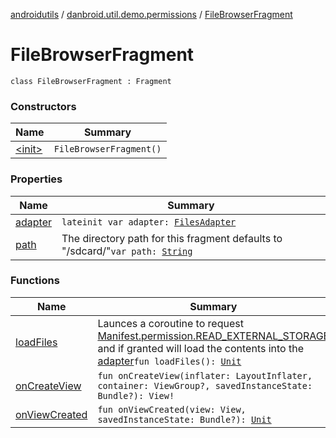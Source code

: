 [androidutils](../../index.md) / [danbroid.util.demo.permissions](../index.md) / [FileBrowserFragment](./index.md)

# FileBrowserFragment

`class FileBrowserFragment : Fragment`

### Constructors

| Name | Summary |
|---|---|
| [&lt;init&gt;](-init-.md) | `FileBrowserFragment()` |

### Properties

| Name | Summary |
|---|---|
| [adapter](adapter.md) | `lateinit var adapter: `[`FilesAdapter`](../-files-adapter/index.md) |
| [path](path.md) | The directory path for this fragment defaults to "/sdcard/"`var path: `[`String`](https://kotlinlang.org/api/latest/jvm/stdlib/kotlin/-string/index.html) |

### Functions

| Name | Summary |
|---|---|
| [loadFiles](load-files.md) | Launces a coroutine to request [Manifest.permission.READ_EXTERNAL_STORAGE](#) and if granted will load the contents into the [adapter](adapter.md)`fun loadFiles(): `[`Unit`](https://kotlinlang.org/api/latest/jvm/stdlib/kotlin/-unit/index.html) |
| [onCreateView](on-create-view.md) | `fun onCreateView(inflater: LayoutInflater, container: ViewGroup?, savedInstanceState: Bundle?): View!` |
| [onViewCreated](on-view-created.md) | `fun onViewCreated(view: View, savedInstanceState: Bundle?): `[`Unit`](https://kotlinlang.org/api/latest/jvm/stdlib/kotlin/-unit/index.html) |
